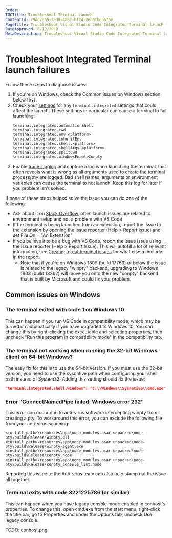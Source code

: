 ```yaml
---
Order:
TOCTitle: Troubleshoot Terminal Launch
ContentId: c9dd7da5-2ad9-4862-bf24-2ed0fb65675e
PageTitle: Troubleshoot Visual Studio Code Integrated Terminal launch failures
DateApproved: 6/10/2020
MetaDescription: Troubleshoot Visual Studio Code Integrated Terminal launch failures
---
```


# Troubleshoot Integrated Terminal launch failures

Follow these steps to diagnose issues:

1. If you're on Windows, check the Common issues on Windows section below first
2. Check your [settings](https://code.visualstudio.com/docs/getstarted/settings) for any `terminal.integrated` settings that could affect the launch. These settings in particular can cause a terminal to fail launching:
   ```
   terminal.integrated.automationShell
   terminal.integrated.cwd
   terminal.integrated.env.<platform>
   terminal.integrated.inheritEnv
   terminal.integrated.shell.<platform>
   terminal.integrated.shellArgs.<platform>
   terminal.integrated.splitCwd
   terminal.integrated.windowsEnableConpty
   ```
3. Enable [trace logging](https://github.com/microsoft/vscode/wiki/Terminal-Issues#enabling-trace-logging) and capture a log when launching the terminal, this often reveals what is wrong as all arguments used to create the terminal process/pty are logged. Bad shell names, arguments or environment variables can cause the terminal to not launch. Keep this log for later if you problem isn't solved.

If none of these steps helped solve the issue you can do one of the following:

- Ask about it on [Stack Overflow](http://stackoverflow.com/), often launch issues are related to environment setup and not a problem with VS Code
- If the terminal is being launched from an extension, report the issue to the extension by opening the issue reporter (Help > Report Issue) and set File On = "An Extension"
- If you believe it to be a bug with VS Code, report the issue issue using the issue reporter (Help > Report Issue). This will autofill a lot of relevant information, see [Creating great terminal issues](https://github.com/microsoft/vscode/wiki/Terminal-Issues#creating-great-terminal-issues) for what else to include in the report.
  - Note that if you're on Windows 1809 (build 17763) or below the issue is related to the legacy "winpty" backend, upgrading to Windows 1903 (build 18362) will move you onto the new "conpty" backend that is built by Microsoft and could fix your problem.



## Common issues on Windows

### The terminal exited with code 1 on Windows 10

This can happen if you run VS Code in compatibility mode, which may be turned on automatically if you have upgraded to Windows 10. You can change this by right-clicking the executable and selecting properties, then uncheck "Run this program in compatibility mode" in the compatibility tab.

### The terminal not working when running the 32-bit Windows client on 64-bit Windows?

The easy fix for this is to use the 64-bit version. If you must use the 32-bit version, you need to use the sysnative path when configuring your shell path instead of System32. Adding this setting should fix the issue:

```json
"terminal.integrated.shell.windows": "C:\\Windows\\Sysnative\\cmd.exe"
```

### Error "ConnectNamedPipe failed: Windows error 232"

This error can occur due to anti-virus software intercepting winpty from creating a pty. To workaround this error, you can exclude the following file from your anti-virus scanning:

```
<install_path>\resources\app\node_modules.asar.unpacked\node-pty\build\Release\winpty.dll
<install_path>\resources\app\node_modules.asar.unpacked\node-pty\build\Release\winpty-agent.exe
<install_path>\resources\app\node_modules.asar.unpacked\node-pty\build\Release\conpty.node
<install_path>\resources\app\node_modules.asar.unpacked\node-pty\build\Release\conpty_console_list.node
```

Reporting this issue to the Anti-virus team can also help stamp out the issue all together.

### Terminal exits with code 3221225786 (or similar)

This can happen when you have legacy console mode enabled in conhost's properties. To change this, open cmd.exe from the start menu, right-click the title bar, go to Properties and under the Options tab, uncheck Use legacy console.

TODO: conhost.png